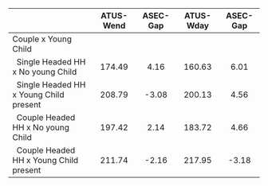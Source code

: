 
|                      |    ATUS-Wend |     ASEC-Gap |    ATUS-Wday |     ASEC-Gap |
| -------------------- | :----------: | :----------: | :----------: | :----------: |
| Couple x Young Child |              |              |              |              |
| &nbsp;&nbsp;Single Headed HH x No young Child |       174.49 |         4.16 |       160.63 |         6.01 |
| &nbsp;&nbsp;Single Headed HH x Young Child present |       208.79 |        -3.08 |       200.13 |         4.56 |
| &nbsp;&nbsp;Couple Headed HH x No young Child |       197.42 |         2.14 |       183.72 |         4.66 |
| &nbsp;&nbsp;Couple Headed HH x Young Child present |       211.74 |        -2.16 |       217.95 |        -3.18 |


